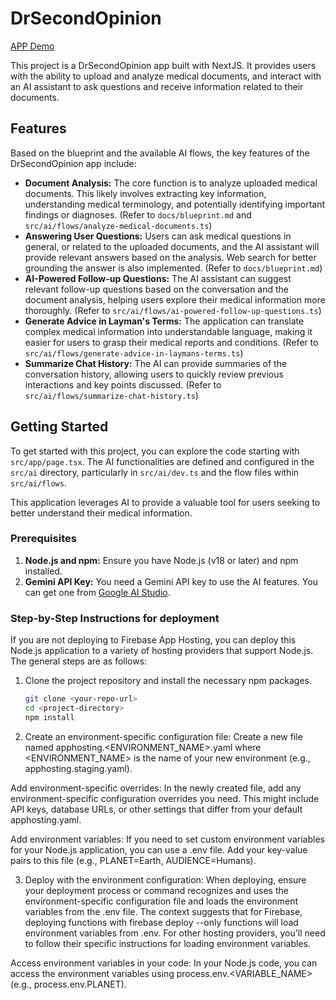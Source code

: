 # DrSecondOpinion
[APP Demo](https://studio--drsecondopinion.us-central1.hosted.app/)

This project is a DrSecondOpinion app built with NextJS. It provides users with the ability to upload and analyze medical documents, and interact with an AI assistant to ask questions and receive information related to their documents.

## Features

Based on the blueprint and the available AI flows, the key features of the DrSecondOpinion app include:

*   **Document Analysis:** The core function is to analyze uploaded medical documents. This likely involves extracting key information, understanding medical terminology, and potentially identifying important findings or diagnoses. (Refer to `docs/blueprint.md` and `src/ai/flows/analyze-medical-documents.ts`)
*   **Answering User Questions:** Users can ask medical questions in general, or related to the uploaded documents, and the AI assistant will provide relevant answers based on the analysis. Web search for better grounding the answer is also implemented. (Refer to `docs/blueprint.md`)
*   **AI-Powered Follow-up Questions:** The AI assistant can suggest relevant follow-up questions based on the conversation and the document analysis, helping users explore their medical information more thoroughly. (Refer to `src/ai/flows/ai-powered-follow-up-questions.ts`)
*   **Generate Advice in Layman's Terms:** The application can translate complex medical information into understandable language, making it easier for users to grasp their medical reports and conditions. (Refer to `src/ai/flows/generate-advice-in-laymans-terms.ts`)
*   **Summarize Chat History:** The AI can provide summaries of the conversation history, allowing users to quickly review previous interactions and key points discussed. (Refer to `src/ai/flows/summarize-chat-history.ts`)

## Getting Started

To get started with this project, you can explore the code starting with `src/app/page.tsx`. The AI functionalities are defined and configured in the `src/ai` directory, particularly in `src/ai/dev.ts` and the flow files within `src/ai/flows`.

This application leverages AI to provide a valuable tool for users seeking to better understand their medical information.

### Prerequisites

1.  **Node.js and npm:** Ensure you have Node.js (v18 or later) and npm installed.
2.  **Gemini API Key:** You need a Gemini API key to use the AI features. You can get one from [Google AI Studio](https://aistudio.google.com/app/apikey).

### Step-by-Step Instructions for deployment


If you are not deploying to Firebase App Hosting, you can deploy this Node.js application to a variety of hosting providers that support Node.js. The general steps are as follows:

1.  Clone the project repository and install the necessary npm packages.
    ```bash
    git clone <your-repo-url>
    cd <project-directory>
    npm install
    ```

2. Create an environment-specific configuration file: Create a new file named apphosting.<ENVIRONMENT_NAME>.yaml where <ENVIRONMENT_NAME> is the name of your new environment (e.g., apphosting.staging.yaml).

Add environment-specific overrides: In the newly created file, add any environment-specific configuration overrides you need. This might include API keys, database URLs, or other settings that differ from your default apphosting.yaml.

Add environment variables: If you need to set custom environment variables for your Node.js application, you can use a .env file. Add your key-value pairs to this file (e.g., PLANET=Earth, AUDIENCE=Humans).

3. Deploy with the environment configuration: When deploying, ensure your deployment process or command recognizes and uses the environment-specific configuration file and loads the environment variables from the .env file. The context suggests that for Firebase, deploying functions with firebase deploy --only functions will load environment variables from .env. For other hosting providers, you'll need to follow their specific instructions for loading environment variables.

Access environment variables in your code: In your Node.js code, you can access the environment variables using process.env.<VARIABLE_NAME> (e.g., process.env.PLANET).